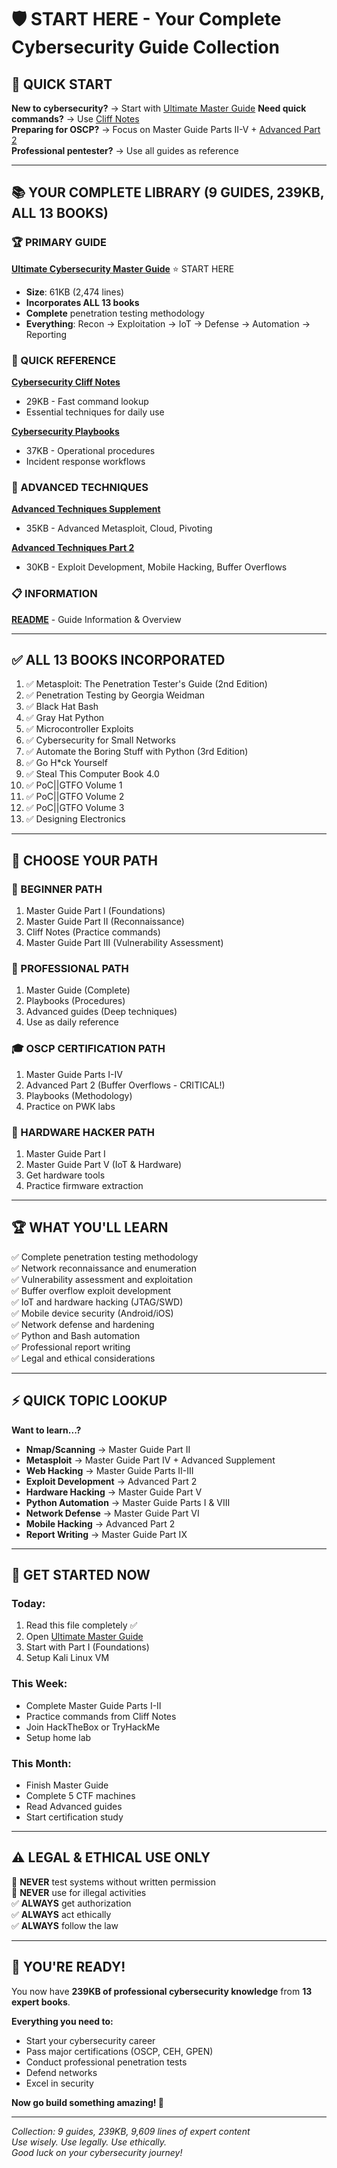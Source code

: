 # 🛡️ START HERE - Your Complete Cybersecurity Guide Collection

## 🎯 QUICK START

**New to cybersecurity?** → Start with [Ultimate Master Guide](ultimate_cybersecurity_master_guide.md)
**Need quick commands?** → Use [Cliff Notes](cybersecurity_cliff_notes.md)  
**Preparing for OSCP?** → Focus on Master Guide Parts II-V + [Advanced Part 2](advanced_techniques_part2.md)  
**Professional pentester?** → Use all guides as reference

---

## 📚 YOUR COMPLETE LIBRARY (9 GUIDES, 239KB, ALL 13 BOOKS)

### 🏆 PRIMARY GUIDE

**[Ultimate Cybersecurity Master Guide](ultimate_cybersecurity_master_guide.md)** ⭐ START HERE  
- **Size**: 61KB (2,474 lines)
- **Incorporates ALL 13 books**
- **Complete** penetration testing methodology
- **Everything**: Recon → Exploitation → IoT → Defense → Automation → Reporting

### 📖 QUICK REFERENCE

**[Cybersecurity Cliff Notes](cybersecurity_cliff_notes.md)**  
- 29KB - Fast command lookup
- Essential techniques for daily use

**[Cybersecurity Playbooks](cybersecurity_playbooks.md)**  
- 37KB - Operational procedures
- Incident response workflows

### 🚀 ADVANCED TECHNIQUES

**[Advanced Techniques Supplement](advanced_techniques_supplement.md)**  
- 35KB - Advanced Metasploit, Cloud, Pivoting

**[Advanced Techniques Part 2](advanced_techniques_part2.md)**  
- 30KB - Exploit Development, Mobile Hacking, Buffer Overflows

### 📋 INFORMATION

**[README](README.md)** - Guide Information & Overview

---

## ✅ ALL 13 BOOKS INCORPORATED

1. ✅ Metasploit: The Penetration Tester's Guide (2nd Edition)
2. ✅ Penetration Testing by Georgia Weidman
3. ✅ Black Hat Bash
4. ✅ Gray Hat Python  
5. ✅ Microcontroller Exploits
6. ✅ Cybersecurity for Small Networks
7. ✅ Automate the Boring Stuff with Python (3rd Edition)
8. ✅ Go H*ck Yourself
9. ✅ Steal This Computer Book 4.0
10. ✅ PoC||GTFO Volume 1
11. ✅ PoC||GTFO Volume 2
12. ✅ PoC||GTFO Volume 3
13. ✅ Designing Electronics

---

## 🎯 CHOOSE YOUR PATH

### 🌱 BEGINNER PATH
1. Master Guide Part I (Foundations)
2. Master Guide Part II (Reconnaissance)
3. Cliff Notes (Practice commands)
4. Master Guide Part III (Vulnerability Assessment)

### 💼 PROFESSIONAL PATH
1. Master Guide (Complete)
2. Playbooks (Procedures)
3. Advanced guides (Deep techniques)
4. Use as daily reference

### 🎓 OSCP CERTIFICATION PATH
1. Master Guide Parts I-IV
2. Advanced Part 2 (Buffer Overflows - CRITICAL!)
3. Playbooks (Methodology)
4. Practice on PWK labs

### 🔧 HARDWARE HACKER PATH
1. Master Guide Part I
2. Master Guide Part V (IoT & Hardware)
3. Get hardware tools
4. Practice firmware extraction

---

## 🏆 WHAT YOU'LL LEARN

✅ Complete penetration testing methodology  
✅ Network reconnaissance and enumeration  
✅ Vulnerability assessment and exploitation  
✅ Buffer overflow exploit development  
✅ IoT and hardware hacking (JTAG/SWD)  
✅ Mobile device security (Android/iOS)  
✅ Network defense and hardening  
✅ Python and Bash automation  
✅ Professional report writing  
✅ Legal and ethical considerations  

---

## ⚡ QUICK TOPIC LOOKUP

**Want to learn...?**
- **Nmap/Scanning** → Master Guide Part II
- **Metasploit** → Master Guide Part IV + Advanced Supplement
- **Web Hacking** → Master Guide Parts II-III
- **Exploit Development** → Advanced Part 2
- **Hardware Hacking** → Master Guide Part V
- **Python Automation** → Master Guide Parts I & VIII
- **Network Defense** → Master Guide Part VI
- **Mobile Hacking** → Advanced Part 2
- **Report Writing** → Master Guide Part IX

---

## 🚀 GET STARTED NOW

### Today:
1. Read this file completely ✅
2. Open [Ultimate Master Guide](ultimate_cybersecurity_master_guide.md)
3. Start with Part I (Foundations)
4. Setup Kali Linux VM

### This Week:
- Complete Master Guide Parts I-II
- Practice commands from Cliff Notes
- Join HackTheBox or TryHackMe
- Setup home lab

### This Month:
- Finish Master Guide
- Complete 5 CTF machines
- Read Advanced guides
- Start certification study

---

## ⚠️ LEGAL & ETHICAL USE ONLY

🚫 **NEVER** test systems without written permission  
🚫 **NEVER** use for illegal activities  
✅ **ALWAYS** get authorization  
✅ **ALWAYS** act ethically  
✅ **ALWAYS** follow the law  

---

## 💪 YOU'RE READY!

You now have **239KB of professional cybersecurity knowledge** from **13 expert books**.

**Everything you need to:**
- Start your cybersecurity career
- Pass major certifications (OSCP, CEH, GPEN)
- Conduct professional penetration tests
- Defend networks
- Excel in security

**Now go build something amazing! 🚀**

---

*Collection: 9 guides, 239KB, 9,609 lines of expert content*  
*Use wisely. Use legally. Use ethically.*  
*Good luck on your cybersecurity journey!*

